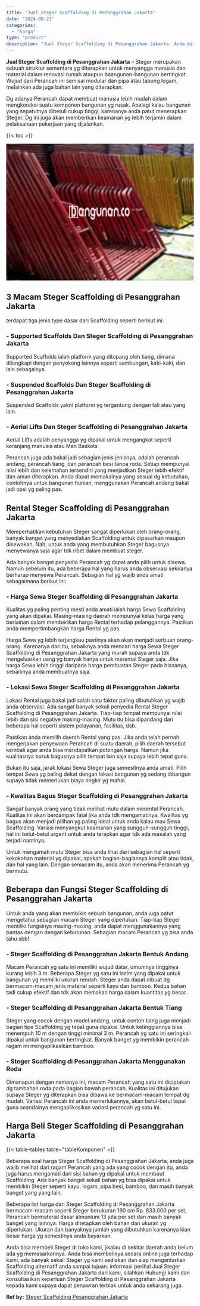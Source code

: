```yaml
---
title: "Jual Steger Scaffolding di Pesanggrahan Jakarta"
date: "2024-08-21"
categories: 
  - "harga"
type: "product"
description: "Jual Steger Scaffolding di Pesanggrahan Jakarta. Anda bisa membeli Steger di toko kami, jikalau di sekitar daerah anda belum ada yg memasarkannya. Anda bisa..."
---
```


**Jual Steger Scaffolding di Pesanggrahan Jakarta** – Steger merupakan sebuah struktur sementara yg diterapkan untuk menyangga manusia dan material dalam renovasi rumah ataupun baangunan-bangunan bertingkat. Wujud dari Perancah ini semisal modular dan pipa atau tabung logam, melainkan ada juga bahan lain yang diterapkan.

Dg adanya Perancah dapat membuat manusia lebih mudah dalam mengkoreksi suatu komponen bangunan yg rusak. Apalagi kalau bangunan yang sepatutnya dibetuli cukup tinggi, karenanya anda patut menerapkan Steger. Dg ini juga akan memberikan keamanan yg lebih terjamin dalam pelaksanaan pekerjaan yang dijalankan.

{{< toc >}}

![Jual Steger Scaffolding di Pesanggrahan Jakarta](/images/sewa-scaffolding-steger-30.png)

## 3 Macam Steger Scaffolding di Pesanggrahan Jakarta

terdapat tiga jenis type dasar dari Scaffolding seperti berikut ini:

### \- Supported Scaffolds Dan Steger Scaffolding di Pesanggrahan Jakarta

Supported Scaffolds ialah platform yang ditopang oleh tiang, dimana dilengkapi dengan penyokong lainnya seperti sambungan, kaki-kaki, dan lain sebagainya.

### \- Suspended Scaffolds Dan Steger Scaffolding di Pesanggrahan Jakarta

Suspended Scaffolds yakni platform yg tergantung dengan tali atau yang lain.

### \- Aerial Lifts Dan Steger Scaffolding di Pesanggrahan Jakarta

Aerial Lifts adalah penyangga yg dipakai untuk mengangkat seperti keranjang manusia atau Man Baskets

Perancah juga ada bakal jadi sebagian jenis jenisnya, adalah perancah andang, perancah tiang, dan perancah besi tanpa roda. Setiap mempunyai nilai lebih dan kelemahan tersendiri yang menjadikan Steger lebih efektif dan aman diterapkan. Anda dapat memakainya yang sesuai dg kebutuhan, contohnya untuk bangunan hunian, menggunakan Perancah andang bakal jadi opsi yg paling pas.

## Rental Steger Scaffolding di Pesanggrahan Jakarta

Memperhatikan kebutuhan Steger sangat diperlukan oleh orang-orang, banyak banget yang menyediakan Scaffolding untuk dipasarkan maupun disewakan. Nah, untuk anda yang membutuhkan Steger bagusnya menyewanya saja agar tdk ribet dalam membuat steger.

Ada banyak banget penyedia Perancah yg dapat anda pilih untuk disewa. Namun sebelum itu, ada beberapa hal yang harus anda observasi sekiranya berharap menyewa Perancah. Sebagian hal yg wajib anda amati sebagaimana berikut ini:

### \- Harga Sewa Steger Scaffolding di Pesanggrahan Jakarta

Kualitas yg paling penting mesti anda amati ialah harga Sewa Scaffolding yang akan dipakai. Masing-masing daerah mempunyai kelas harga yang berlainan dalam memberikan harga Rental terhadap pelanggannya. Pastikan anda mempertimbangkan harga Rental yg pas.

Harga Sewa yg lebih terjangkau pastinya akan akan menjadi serbuan orang-orang. Karenanya dari itu, sebaiknya anda mencari harga Sewa Steger Scaffolding di Pesanggrahan Jakarta yang murah supaya anda tdk mengeluarkan uang yg banyak hanya untuk merental Steger saja. Jika harga Sewa lebih tinggi daripada harga pembuatan Steger pada biasanya, sebaiknya anda membuatnya saja.

### \- Lokasi Sewa Steger Scaffolding di Pesanggrahan Jakarta

Lokasi Rental juga bakal jadi salah satu faktor paling dibutuhkan yg wajib anda observasi. Ada sangat banyak sekali penyedia Rental Steger Scaffolding di Pesanggrahan Jakarta. Tiap-tiap tempat mempunyai nilai lebih dan sisi negative masing-masing. Mutu itu bisa dipandang dari beberapa hal seperti sistem pelayanan, fasilitas, dsb.

Pastikan anda memilih daerah Rental yang pas. Jika anda telah pernah mengerjakan penyewaan Perancah di suatu daerah, pilih daerah tersebut kembali agar anda bisa mendapatkan potongan harga. Namun jika kualitasnya buruk bagusnya pilih tempat lain saja supaya lebih tepat guna.

Bukan itu saja, jarak lokasi Sewa Steger juga semestinya anda amati. Pilih tempat Sewa yg paling dekat dengan lokasi bangunan yg sedang dibangun supaya tidak memerlukan biaya ongkir yg mahal.

### \- Kwalitas Bagus Steger Scaffolding di Pesanggrahan Jakarta

Sangat banyak orang yang tidak melihat mutu dalam merental Perancah. Kualitas ini akan berdampak fatal jika anda tdk mengamatinya. Kwalitas yg bagus akan menjadi pilihan yg paling ideal untuk anda kalau mau Sewa Scaffolding. Variasi menyangkut keamanan yang sungguh-sungguh tinggi, hal ini betul-betul urgent untuk anda terapkan agar tdk ada masalah yang terjadi nantinya.

Untuk mengamati mutu Steger bisa anda lihat dari sebagian hal seperti kekokohan material yg dipakai, apakah bagian-bagiannya komplit atau tidak, dan hal yang lain. Dengan semacam itu, anda akan menerima Perancah yg bermutu.

## Beberapa dan Fungsi Steger Scaffolding di Pesanggrahan Jakarta

Untuk anda yang akan membikin sebuah bangunan, anda juga patut mengetahui sebagian macam Steger yang diperlukan. Tiap-tiap Steger memiliki fungsinya masing-masing, anda dapat menggunakannya yang pantas dengan dengan kebutuhan. Sebagian macam Perancah yg bisa anda tahu sbb!

### \- Steger Scaffolding di Pesanggrahan Jakarta Bentuk Andang

Macam Perancah yg satu ini memiliki wujud datar, umumnya tingginya kurang lebih 3 m. Beberapa Steger yg satu ini lazim yang dipakai untuk bangunan yg memiliki ukuran rendah. Steger anda dapat dibuat dg bermacam-macam jenis material seperti kayu dan bamboo. Kedua bahan tadi cukup efektif dan tdk akan memakan harga dalam kuantitas yg besar.

### \- Steger Scaffolding di Pesanggrahan Jakarta Bentuk Tiang

Steger yang cocok dengan model andang, untuk contoh tiang juga menjadi bagian tipe Scaffolding yg tepat guna dipakai. Untuk ketinggiannya bisa menempuh 10 m dengan tinggi minimal 3 m. Perancah yg satu ini seringkali dipakai untuk bangunan bertingkat. Banyak banget yg membikin perancah ragam ini mengaplikasikan bamboo.

### \- Steger Scaffolding di Pesanggrahan Jakarta Menggunakan Roda

Dimanapun dengan namanya ini, macam Perancah yang satu ini diciptakan dg tambahan roda pada bagian bawah perancah. Kualitas ini ditujukan supaya Steger yg diterapkan bisa dibawa ke bermacam-macam tempat dg mudah. Variasi Perancah ini anda memerlukannya, akan betul-betul tepat guna seandainya mengaplikasikan variasi perancah yg satu ini.

## Harga Beli Steger Scaffolding di Pesanggrahan Jakarta

{{< table-tables table="tableKomponen" >}}

Beberapa soal harga Steger Scaffolding di Pesanggrahan Jakarta, anda juga wajib melihat dari ragam Perancah yang ada yang cocok dengan itu, anda juga harus mengamati dari sisi bahan yg dipakai untuk membaut Scaffolding. Ada banyak banget sekali bahan yg bisa dipakai untuk membikin Steger seperti kayu, logam, pipa besi, bamboo, dan masih banyak banget yang yang lain.

Beberapa list harga dari Steger Scaffolding di Pesanggrahan Jakarta bermacam-macam seperti Steger berukuran 190 cm Rp. 633.000 per set, Perancah bermaterial dasar almunium 13 juta per set dan masih banyak banget yang lainnya. Harga ditetapkan oleh bahan dan ukuran yg diperlukan. Ukuran dan banyaknya jumlah yang dibutuhkan karenanya kian besar harga yg semestinya anda bayarkan.

Anda bisa membeli Steger di toko kami, jikalau di sekitar daerah anda belum ada yg memasarkannya. Anda bisa membelinya secara online juga terhadap kami, ada banyak sekali Steger yg kami sediakan dan siap mengantarkan Scaffolding alternatif anda sampai tujuan. informasi perihal Jual Steger Scaffolding di Pesanggrahan Jakarta dari kami, silahkan Hubungi kami dan konsultasikan keperluan Steger Scaffolding di Pesanggrahan Jakarta kepada kami supaya dapat penawran terbiak untuk anda sekarang juga.

**Ref by:** [Steger Scaffolding Pesanggrahan Jakarta](https://id.wikipedia.org/wiki/Steger)
